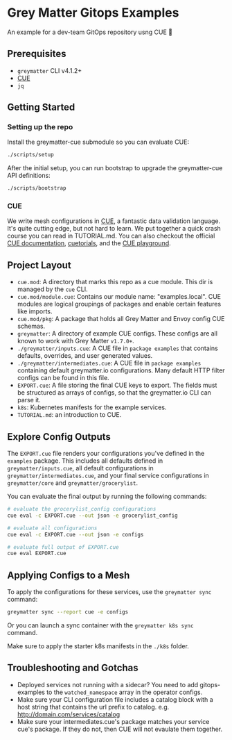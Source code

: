 # Grey Matter Gitops Examples

An example for a dev-team GitOps repository usng CUE :rocket:

## Prerequisites

* `greymatter` CLI v4.1.2+
* [CUE](https://cuelang.org/docs/install/)
* `jq`

## Getting Started

### Setting up the repo

Install the greymatter-cue submodule so you can evaluate CUE:

```sh
./scripts/setup
```

After the initial setup, you can run bootstrap to upgrade the greymatter-cue
API definitions:

```sh
./scripts/bootstrap
```

### CUE

We write mesh configurations in [CUE](https://cuelang.org/), a fantastic data
validation language. It's quite cutting edge, but not hard to learn. We put
together a quick crash course you can read in TUTORIAL.md. You can also
checkout the official [CUE documentation](https://cuelang.org/docs/), [cuetorials](https://cuetorials.com/),
and the [CUE playground](https://cuelang.org/play/#cue@export@cue).

## Project Layout

* `cue.mod`: A directory that marks this repo as a cue module. This dir is
  managed by the `cue` CLI.
* `cue.mod/module.cue`: Contains our module name: "examples.local". CUE modules
  are logical groupings of packages and enable certain features like imports.
* `cue.mod/pkg`: A package that holds all Grey Matter and Envoy config
  CUE schemas.
* `greymatter`: A directory of example CUE configs. These configs are all known
  to work with Grey Matter `v1.7.0+`.
* `./greymatter/inputs.cue`: A CUE file in `package examples` that contains
  defaults, overrides, and user generated values.
* `./greymatter/intermediates.cue`: A CUE file in `package examples` containing
  default greymatter.io configurations. Many default HTTP filter configs can be
  found in this file.
* `EXPORT.cue`: A file storing the final CUE keys to export. The fields must be
  structured as arrays of configs, so that the greymatter.io CLI can parse it. 
* `k8s`: Kubernetes manifests for the example services.
* `TUTORIAL.md`: an introduction to CUE.

## Explore Config Outputs

The `EXPORT.cue` file renders your configurations you've defined in the
`examples` package. This includes all defaults defined in
`greymatter/inputs.cue`, all default configurations in
`greymatter/intermediates.cue`, and your final service configurations in
`greymatter/core` and `greymatter/grocerylist`.

You can evaluate the final output by running the following commands:

```sh
# evaluate the grocerylist_config configurations
cue eval -c EXPORT.cue --out json -e grocerylist_config

# evaluate all configurations
cue eval -c EXPORT.cue --out json -e configs

# evaluate full output of EXPORT.cue
cue eval EXPORT.cue
```

## Applying Configs to a Mesh

To apply the configurations for these services, use the `greymatter sync` command:

```sh
greymatter sync --report cue -e configs
```

Or you can launch a sync container with the `greymatter k8s sync` command.

Make sure to apply the starter k8s manifests in the `./k8s` folder.

## Troubleshooting and Gotchas

* Deployed services not running with a sidecar?
  You need to add gitops-examples to the `watched_namespace` array in the operator configs.
* Make sure your CLI configuration file includes a catalog block with a host string that contains the url prefix to catalog.
  e.g. http://domain.com/services/catalog
* Make sure your intermediates.cue's package matches your service cue's package. If they do not, then CUE will not evaulate them together.
